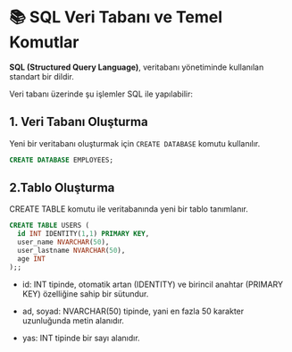 # 📚 SQL Veri Tabanı ve Temel Komutlar

**SQL (Structured Query Language)**, veritabanı yönetiminde kullanılan standart bir dildir.  

Veri tabanı üzerinde şu işlemler SQL ile yapılabilir:  

## 1. Veri Tabanı Oluşturma
Yeni bir veritabanı oluşturmak için `CREATE DATABASE` komutu kullanılır.

```sql
CREATE DATABASE EMPLOYEES;
```

## 2.Tablo Oluşturma
CREATE TABLE komutu ile veritabanında yeni bir tablo tanımlanır.

```sql
CREATE TABLE USERS (
  id INT IDENTITY(1,1) PRIMARY KEY,  
  user_name NVARCHAR(50),  
  user_lastname NVARCHAR(50),  
  age INT
);;
```
- id: INT tipinde, otomatik artan (IDENTITY) ve birincil anahtar (PRIMARY KEY) özelliğine sahip bir sütundur.

- ad, soyad: NVARCHAR(50) tipinde, yani en fazla 50 karakter uzunluğunda metin alanıdır.

- yas: INT tipinde bir sayı alanıdır.

